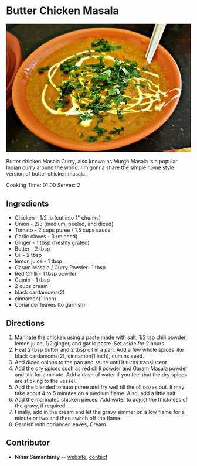 # Butter Chicken Masala

![Butter Chicken Masala](pix/butter-chicken-masala.webp)

Butter chicken Masala Curry, also known as Murgh Masala is a popular Indian curry around the world. I'm gonna share the simple home style version of butter chicken masala.

Cooking Time: 01:00
Serves: 2

## Ingredients

- Chicken - 1/2 lb (cut into 1" chunks)
- Onion - 2/3 (medium, peeled, and diced)
- Tomato - 2 cups puree / 1.5 cups sauce
- Garlic cloves - 3 (minced)
- Ginger - 1 tbsp (freshly grated)
- Butter - 2 tbsp
- Oil - 2 tbsp
- lemon juice -  1 tbsp
- Garam Masala / Curry Powder- 1 tbsp
- Red Chilli - 1 tbsp powder
- Cumin - 1 tbsp
- 2 cups cream
- black cardamoms(2)
- cinnamon(1 inch)
- Coriander leaves (to garnish)

## Directions

1. Marinate the chicken using a paste made with salt, 1/2 tsp chili powder, lemon juice, 1/2 ginger, and garlic paste. Set aside for 2 hours.
2. Heat 2 tbsp butter and 2 tbsp oil in a pan. Add a few whole spices like black cardamoms(2), cinnamon(1 inch), cumins seed.
3. Add diced onions to the pan and saute until it turns translucent.
4. Add the dry spices such as red chili powder and Garam Masala powder and stir for a minute. Add a dash of water if you feel that the dry spices are sticking to the vessel.
5. Add the blended tomato puree and fry well till the oil oozes out. It may take about 4 to 5 minutes on a medium flame. Also, add a little salt.
6. Add the marinated chicken pieces. Add water to adjust the thickness of the gravy, if required.
7. Finally, add in the cream and let the gravy simmer on a low flame for a minute or two and then switch off the flame. 
8. Garnish with coriander leaves, Cream.


## Contributor

- **Nihar Samantaray** -- [website](https://nihars.com), [contact](mailto:i@nihars.com)
